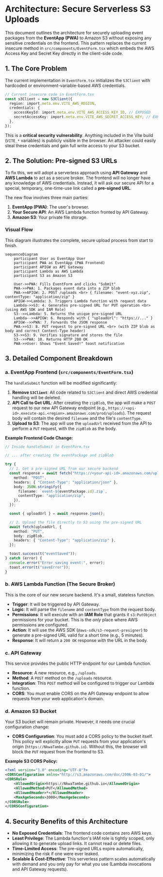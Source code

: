 # Architecture: Secure Serverless S3 Uploads

This document outlines the architecture for securely uploading event packages from the **EventApp (PWA)** to Amazon S3 without exposing any sensitive credentials on the frontend. This pattern replaces the current insecure method in `src/components/EventForm.tsx` which embeds the AWS Access Key and Secret Key directly in the client-side code.

## 1. The Core Problem

The current implementation in `EventForm.tsx` initializes the `S3Client` with hardcoded or environment-variable-based AWS credentials.

```typescript
// Current insecure code in EventForm.tsx
const s3Client = new S3Client({
  region: import.meta.env.VITE_AWS_REGION,
  credentials: {
    accessKeyId: import.meta.env.VITE_AWS_ACCESS_KEY_ID, // EXPOSED
    secretAccessKey: import.meta.env.VITE_AWS_SECRET_ACCESS_KEY, // EXPOSED
  },
});
```

This is a **critical security vulnerability**. Anything included in the Vite build (`VITE_*` variables) is publicly visible in the browser. An attacker could easily steal these credentials and gain full write access to your S3 bucket.

## 2. The Solution: Pre-signed S3 URLs

To fix this, we will adopt a serverless approach using **API Gateway** and **AWS Lambda** to act as a secure broker. The frontend will no longer have any knowledge of AWS credentials. Instead, it will ask our secure API for a special, temporary, one-time-use link called a **pre-signed URL**.

The new flow involves three main parties:

1.  **EventApp (PWA)**: The user's browser.
2.  **Your Secure API**: An AWS Lambda function fronted by API Gateway.
3.  **Amazon S3**: Your private file storage.

### Visual Flow

This diagram illustrates the complete, secure upload process from start to finish.

```mermaid
sequenceDiagram
    participant User as EventApp User
    participant PWA as EventApp (PWA Frontend)
    participant APIGW as API Gateway
    participant Lambda as AWS Lambda
    participant S3 as Amazon S3

    User->>PWA: Fills EventForm and clicks "Submit"
    PWA->>PWA: 1. Packages event data into a ZIP blob
    PWA->>APIGW: 2. POST /uploads <br> { filename: "event-xyz.zip", contentType: "application/zip" }
    APIGW->>Lambda: 3. Triggers Lambda function with request data
    Lambda->>S3: 4. Generates pre-signed URL for PUT operation <br> (using AWS SDK and IAM Role)
    S3-->>Lambda: 5. Returns the unique pre-signed URL
    Lambda-->>APIGW: 6. Responds with { "uploadUrl": "https://..." }
    APIGW-->>PWA: 7. Forwards the JSON response
    PWA->>S3: 8. PUT request to pre-signed URL <br> (with ZIP blob as body and correct Content-Type header)
    S3->>S3: 9. Verifies signature and stores the file
    S3-->>PWA: 10. Returns HTTP 200 OK
    PWA->>User: Shows "Event Saved!" toast notification
```

## 3. Detailed Component Breakdown

### a. EventApp Frontend (`src/components/EventForm.tsx`)

The `handleSubmit` function will be modified significantly:

1.  **Remove `S3Client`**: All code related to `S3Client` and direct AWS credential handling will be deleted.
2.  **API Call to Get URL**: After creating the `zipBlob`, the app will make a `POST` request to our new API Gateway endpoint (e.g., `https://<api-id>.execute-api.<region>.amazonaws.com/prod/uploads`). The request body will contain the desired `filename` and the file's `contentType`.
3.  **Upload to S3**: The app will use the `uploadUrl` received from the API to perform a `PUT` request, with the `zipBlob` as the body.

**Example Frontend Code Change:**

```typescript
// Inside handleSubmit in EventForm.tsx

// ... after creating the eventPackage and zipBlob

try {
  // 1. Get a pre-signed URL from our secure backend
  const response = await fetch("https://<your-api-id>.amazonaws.com/uploads", {
    method: "POST",
    headers: { "Content-Type": "application/json" },
    body: JSON.stringify({
      filename: `event-${eventPackage.id}.zip`,
      contentType: "application/zip",
    }),
  });

  const { uploadUrl } = await response.json();

  // 2. Upload the file directly to S3 using the pre-signed URL
  await fetch(uploadUrl, {
    method: "PUT",
    body: zipBlob,
    headers: { "Content-Type": "application/zip" },
  });

  toast.success(t("eventSaved"));
} catch (error) {
  console.error("Error saving event:", error);
  toast.error(t("saveError"));
}
```

### b. AWS Lambda Function (The Secure Broker)

This is the core of our new secure backend. It's a small, stateless function.

- **Trigger**: It will be triggered by API Gateway.
- **Logic**: It will parse the `filename` and `contentType` from the request body.
- **Permissions**: It will execute with an **IAM Role** that grants it `s3:PutObject` permissions for your bucket. This is the _only_ place where AWS permissions are configured.
- **Action**: It will use the AWS SDK (`@aws-sdk/s3-request-presigner`) to generate a pre-signed URL valid for a short time (e.g., 5 minutes).
- **Response**: It will return a `200 OK` response with the URL in the body.

### c. API Gateway

This service provides the public HTTP endpoint for our Lambda function.

- **Resource**: A new resource, e.g., `/uploads`.
- **Method**: A `POST` method on the `/uploads` resource.
- **Integration**: This `POST` method will be configured to trigger our Lambda function.
- **CORS**: You must enable CORS on the API Gateway endpoint to allow requests from your web application's domain.

### d. Amazon S3 Bucket

Your S3 bucket will remain private. However, it needs one crucial configuration change:

- **CORS Configuration**: You must add a CORS policy to the bucket itself. This policy will explicitly allow `PUT` requests from your application's origin (`https://NkwaTambe.github.io`). Without this, the browser will block the `PUT` request from the frontend to S3.

**Example S3 CORS Policy:**

```xml
<?xml version="1.0" encoding="UTF-8"?>
<CORSConfiguration xmlns="http://s3.amazonaws.com/doc/2006-03-01/">
<CORSRule>
    <AllowedOrigin>https://NkwaTambe.github.io</AllowedOrigin>
    <AllowedMethod>PUT</AllowedMethod>
    <AllowedHeader>*</AllowedHeader>
    <MaxAgeSeconds>3000</MaxAgeSeconds>
</CORSRule>
</CORSConfiguration>
```

## 4. Security Benefits of this Architecture

- **No Exposed Credentials**: The frontend code contains zero AWS keys.
- **Least Privilege**: The Lambda function's IAM role is tightly scoped, only allowing it to generate upload links. It cannot read or delete files.
- **Time-Limited Access**: The pre-signed URLs expire automatically, minimizing the risk if one were ever leaked.
- **Scalable & Cost-Effective**: This serverless pattern scales automatically with demand and you only pay for what you use (Lambda invocations and API Gateway requests).
